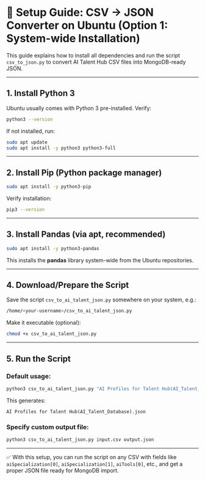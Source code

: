# 📘 Setup Guide: CSV → JSON Converter on Ubuntu (Option 1: System-wide Installation)

This guide explains how to install all dependencies and run the script `csv_to_json.py` 
to convert AI Talent Hub CSV files into MongoDB-ready JSON.

---

## 1. Install Python 3

Ubuntu usually comes with Python 3 pre-installed. Verify:

```bash
python3 --version
```

If not installed, run:

```bash
sudo apt update
sudo apt install -y python3 python3-full
```

---

## 2. Install Pip (Python package manager)

```bash
sudo apt install -y python3-pip
```

Verify installation:

```bash
pip3 --version
```

---

## 3. Install Pandas (via apt, recommended)

```bash
sudo apt install -y python3-pandas
```

This installs the **pandas** library system-wide from the Ubuntu repositories.

---

## 4. Download/Prepare the Script

Save the script `csv_to_ai_talent_json.py` somewhere on your system, e.g.:

```bash
/home/<your-username>/csv_to_ai_talent_json.py
```

Make it executable (optional):

```bash
chmod +x csv_to_ai_talent_json.py
```

---

## 5. Run the Script

### Default usage:
```bash
python3 csv_to_ai_talent_json.py "AI Profiles for Talent Hub(AI_Talent_Database).csv"
```

This generates:
```
AI Profiles for Talent Hub(AI_Talent_Database).json
```

### Specify custom output file:
```bash
python3 csv_to_ai_talent_json.py input.csv output.json
```


---


✅ With this setup, you can run the script on any CSV with fields like 
`aiSpecialization[0]`, `aiSpecialization[1]`, `aiTools[0]`, etc., 
and get a proper JSON file ready for MongoDB import.
